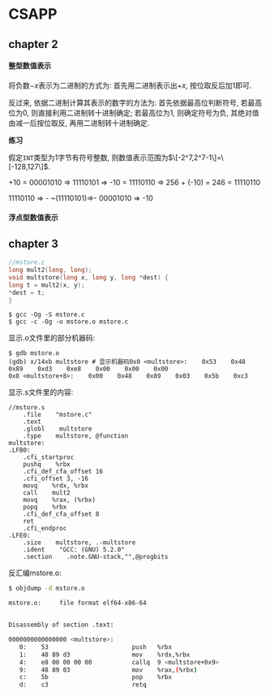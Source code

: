 # CSAPP

## chapter 2

#### 整型数值表示

将负数$-x$表示为二进制的方式为: 首先用二进制表示出$+x$, 按位取反后加1即可.

反过来, 依据二进制计算其表示的数字的方法为: 首先依据最高位判断符号, 若最高位为$0$, 则直接利用二进制转十进制确定; 若最高位为$1$, 则确定符号为负, 其绝对值由减一后按位取反, 再用二进制转十进制确定.

**练习**

假定`INT`类型为1字节有符号整数, 则数值表示范围为$\[-2^7,2^7-1\]=\[-128,127\]$.

+10 = 00001010 =&gt; 11110101 =&gt; -10 = 11110110 =&gt; 256 + \(-10\) = 246 = 11110110

11110110 =&gt; - ~\(11110101\)=&gt;- 00001010 =&gt; -10

#### 浮点型数值表示

## chapter 3

```c
//mstore.c
long mult2(long, long);
void multstore(long x, long y, long *dest) {
long t = mult2(x, y);
*dest = t;
}
```

```text
$ gcc -Og -S mstore.c
$ gcc -c -Og -o mstore.o mstore.c
```

显示.o文件里的部分机器码:

```text
$ gdb mstore.o
(gdb) x/14xb multstore # 显示机器码0x0 <multstore>:    0x53    0x48    0x89    0xd3    0xe8    0x00    0x00    0x00
0x8 <multstore+8>:    0x00    0x48    0x89    0x03    0x5b    0xc3
```

显示.s文件里的内容:

```text
//mstore.s
    .file    "mstore.c"
    .text
    .globl    multstore
    .type    multstore, @function
multstore:
.LFB0:
    .cfi_startproc
    pushq    %rbx
    .cfi_def_cfa_offset 16
    .cfi_offset 3, -16
    movq    %rdx, %rbx
    call    mult2
    movq    %rax, (%rbx)
    popq    %rbx
    .cfi_def_cfa_offset 8
    ret
    .cfi_endproc
.LFE0:
    .size    multstore, .-multstore
    .ident    "GCC: (GNU) 5.2.0"
    .section    .note.GNU-stack,"",@progbits
```

反汇编mstore.o:

```bash
$ objdump -d mstore.o

mstore.o:     file format elf64-x86-64


Disassembly of section .text:

0000000000000000 <multstore>:
   0:    53                       push   %rbx
   1:    48 89 d3                 mov    %rdx,%rbx
   4:    e8 00 00 00 00           callq  9 <multstore+0x9>
   9:    48 89 03                 mov    %rax,(%rbx)
   c:    5b                       pop    %rbx
   d:    c3                       retq
```

## 

